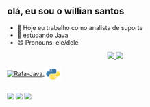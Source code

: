 ## olá, eu sou o willian santos



- 🔭 Hoje eu trabalho como analista de suporte
- 🌱 estudando Java
- 😄 Pronouns: ele/dele

<div align="center">
  <a href="https://github.com/slwill10">
  <img height="180em" src="https://github-readme-stats.vercel.app/api?username=slwill10&show_icons=true&theme=dark&include_all_commits=true&count_private=true"/>
  <img height="180em" src="https://github-readme-stats.vercel.app/api/top-langs/?username=slwill10&layout=compact&langs_count=7&theme=dark"/>
</div>

<div style="display: inline_block"><br>
  <img align="center" alt="Rafa-Java" height="30" width="40" src="https://logospng.org/wp-content/uploads/java.png">
  <img align="center" alt="Rafa-Python" height="30" width="40" src="https://raw.githubusercontent.com/devicons/devicon/master/icons/python/python-original.svg">
 
</div>

 ##
 
 <div> 
  <a href="https://instagram.com/slw1ll" target="_blank"><img src="https://img.shields.io/badge/-Instagram-%23E4405F?style=for-the-badge&logo=instagram&logoColor=white" target="_blank"></a>
  <a href = "mailto:wsantosdelima44@gmail.com"><img src="https://img.shields.io/badge/-Gmail-%23333?style=for-the-badge&logo=gmail&logoColor=white" target="_blank"></a>
  <a href="https://www.linkedin.com/in/williansantosdelima" target="_blank"><img src="https://img.shields.io/badge/-LinkedIn-%230077B5?style=for-the-badge&logo=linkedin&logoColor=white" target="_blank"></a> 
 
</div>

